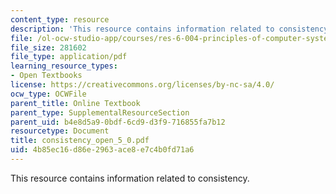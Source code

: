 ```yaml
---
content_type: resource
description: 'This resource contains information related to consistency. '
file: /ol-ocw-studio-app/courses/res-6-004-principles-of-computer-system-design-an-introduction-spring-2009/4b85ec16d86e2963ace8e7c4b0fd71a6_consistency_open_5_0.pdf
file_size: 281602
file_type: application/pdf
learning_resource_types:
- Open Textbooks
license: https://creativecommons.org/licenses/by-nc-sa/4.0/
ocw_type: OCWFile
parent_title: Online Textbook
parent_type: SupplementalResourceSection
parent_uid: b4e8d5a9-0bdf-6cd9-d3f9-716855fa7b12
resourcetype: Document
title: consistency_open_5_0.pdf
uid: 4b85ec16-d86e-2963-ace8-e7c4b0fd71a6
---
```

This resource contains information related to consistency. 